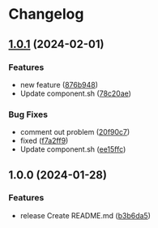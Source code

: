# Changelog

## [1.0.1](https://github.com/ChriKarb/paket3/compare/v1.0.0...v1.0.1) (2024-02-01)


### Features

* new feature ([876b948](https://github.com/ChriKarb/paket3/commit/876b94846f448de4308b59927e33219b235ae3b8))
* Update component.sh ([78c20ae](https://github.com/ChriKarb/paket3/commit/78c20aeddf9adaa16d696f9d0235492c31670976))


### Bug Fixes

* comment out problem ([20f90c7](https://github.com/ChriKarb/paket3/commit/20f90c75d026d63924f01d22eb82332666aa23db))
* fixed ([f7a2ff9](https://github.com/ChriKarb/paket3/commit/f7a2ff928a083aecd9d3ee472c32e88e4748b59d))
* Update component.sh ([ee15ffc](https://github.com/ChriKarb/paket3/commit/ee15ffc42d304830a51e29422c3c5ab6f253e7ed))

## 1.0.0 (2024-01-28)


### Features

* release Create README.md ([b3b6da5](https://github.com/ChriKarb/paket3/commit/b3b6da5b2375c0ee9a4fbde25770484329829e56))

